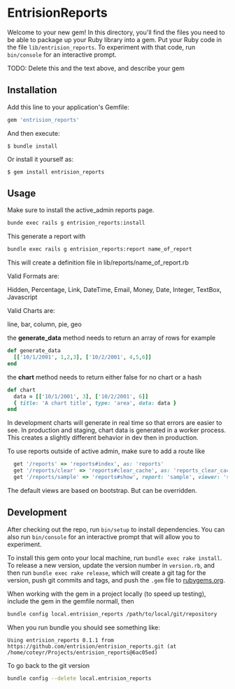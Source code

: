 # EntrisionReports

Welcome to your new gem! In this directory, you'll find the files you need to be able to package up your Ruby library into a gem. Put your Ruby code in the file `lib/entrision_reports`. To experiment with that code, run `bin/console` for an interactive prompt.

TODO: Delete this and the text above, and describe your gem

## Installation

Add this line to your application's Gemfile:

```ruby
gem 'entrision_reports'
```

And then execute:

    $ bundle install

Or install it yourself as:

    $ gem install entrision_reports

## Usage

Make sure to install the active_admin reports page.

```bash
bunde exec rails g entrision_reports:install

```

This generate a report with

```bash
bundle exec rails g entrision_reports:report name_of_report
```

This will create a definition file in lib/reports/name_of_report.rb

Valid Formats are:

Hidden, Percentage, Link, DateTime, Email, Money, Date, Integer, TextBox, Javascript

Valid Charts are:

line, bar, column, pie, geo

the **generate_data** method needs to return an array of rows for example

```ruby
def generate_data
  [['10/1/2001', 1,2,3], ['10/2/2001', 4,5,6]]
end

```

the **chart** method needs to return either false for no chart or a hash

```ruby
def chart
  data = [['10/1/2001', 3], ['10/2/2001', 6]]
  { title: 'A chart title', type: 'area', data: data }
end
```

In development charts will generate in real time so that errors are easier to see. In production and staging,
chart data is generated in a worker process. This creates a slightly different behavior in dev then in production.

To use reports outside of active admin, make sure to add a route like

```ruby
  get '/reports' => 'reports#index', as: 'reports'
  get '/reports/clear' => 'reports#clear_cache', as: 'reports_clear_cache'
  get '/reports/sample' => 'reports#show', report: 'sample', viewer: 'single', as: 'reports_sample'
```

The default views are based on bootstrap. But can be overridden.


## Development

After checking out the repo, run `bin/setup` to install dependencies. You can also run `bin/console` for an interactive prompt that will allow you to experiment.

To install this gem onto your local machine, run `bundle exec rake install`. To release a new version, update the version number in `version.rb`, and then run `bundle exec rake release`, which will create a git tag for the version, push git commits and tags, and push the `.gem` file to [rubygems.org](https://rubygems.org).

When working with the gem in a project locally (to speed up testing), include the gem in the gemfile normall, then

```bash
bundle config local.entrision_reports /path/to/local/git/repository
```

When you run bundle you should see something like:

```plain
Using entrision_reports 0.1.1 from https://github.com/entrision/entrision_reports.git (at /home/coteyr/Projects/entrision_reports@6ac05ed)
```

To go back to the git version

```bash
bundle config --delete local.entrision_reports
```
